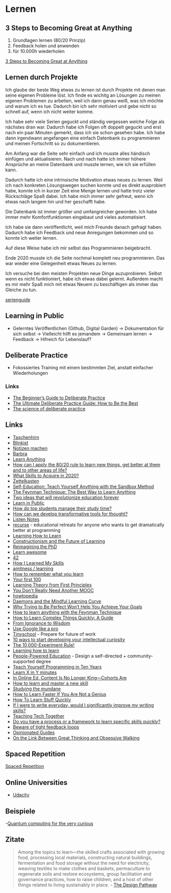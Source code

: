 # Lernen

## 3 Steps to Becoming Great at Anything

1. Grundlagen lernen (80/20 Prinzip)
2. Feedback holen und anwenden
3. für 10.000h wiederholen

[3 Steps to Becoming Great at Anything](https://www.youtube.com/watch?v=XTkNe4RL6lw)

## Lernen durch Projekte 

Ich glaube der beste Weg etwas zu lernen ist durch Projekte mit denen man seine eigenen Probleme löst.
Ich finde es wichitg an Lösungen zu meinen eigenen Problemen zu arbetien, weil ich dann genau weiß, was ich möchte und warum ich es tue. Dadurch bin ich sehr motiviert und gebe nicht so schnell auf, wenn ich nicht weiter komme.

Ich habe sehr viele Serien geguckt und ständig vergessen welche Folge als nächstes dran war. Dadurch habe ich Folgen oft doppelt geguckt und erst nach ein paar Minuten gemerkt, dass ich sie schon gesehen habe.
Ich habe dann irgendwann angefangen eine einfach Datenbank zu programmieren und meinen Fortschritt so zu dokumentieren.

Am Anfang war die Seite sehr einfach und ich musste alles händisch einfügen und aktualisieren.
Nach und nach hatte ich immer höhere Ansprüche an meine Datenbank und musste lernen, wie ich sie erfüllen kann.

Dadurch hatte ich eine intrinsische Motivation etwas neues zu lernen. Weil ich nach konkreten Lösungswegen suchen konnte und es direkt ausprobiert habe, konnte ich in kurzer Zeit eine Menge lernen und hatte trotz vieler Rückschläge Spaß dabei. Ich habe mich immer sehr gefreut, wenn ich etwas nach langem hin und her geschafft habe.

Die Datenbank ist immer größer und umfangreicher geworden. Ich habe immer mehr Komfortfunktionen eingebaut und vieles automatisiert.

Ich habe sie dann veröffentlicht, weil mich Freunde danach gefragt haben. Dadurch habe ich Feedback und neue Anregungen bekommen und so konnte ich weiter lernen.

Auf diese Weise habe ich mir selbst das Programmieren beigebracht.

Ende 2020 musste ich die Seite nochmal komplett neu programmieren. Das war wieder eine Gelegenheit etwas Neues zu lernen.

Ich versuche bei den meisten Projekten neue Dinge auzuprobieren. Selbst wenn es nicht funktioniert, habe ich etwas dabei gelernt. Außerdem macht es mir mehr Spaß mich mit etwas Neuem zu beschäftigen als immer das Gleiche zu tun.

[serienguide](https://www.serienguide.tv)

## Learning in Public

- Gelerntes Veröffentlichen (Github, Digital Garden)
-> Dokumentation für sich selbst
-> Vielleicht hilft es jemandem
-> Gemeinsam lernen
-> Feedback
-> Hifreich für Lebenslauf?

## Deliberate Practice

- Fokossiertes Training mit einem bestimmten Ziel, anstatt einfacher Wiederholungen

### Links

- [The Beginner’s Guide to Deliberate Practice](https://jamesclear.com/beginners-guide-deliberate-practice)
- [The Ultimate Deliberate Practice Guide: How to Be the Best](https://fs.blog/2021/04/deliberate-practice-guide/)
- [The science of deliberate practice](https://nesslabs.com/deliberate-practice)

## Links

- [Taschenhirn](https://www.taschenhirn.de/)
- [Blinkist](https://www.blinkist.com/de/)
- [Notizen machen](https://www.youtube.com/watch?v=njstk6xlrh0&feature=share)
- [Barbra](https://barbra.io/)
- [Learn Anything](https://docs.learn-anything.xyz/)
- [How can I apply the 80/20 rule to learn new things, get better at them and to other areas of life?](https://www.quora.com/How-can-I-apply-the-80-20-rule-to-learn-new-things-get-better-at-them-and-to-other-areas-of-life)
- [What Skills to Acquire in 2020?](https://news.ycombinator.com/item?id=22235279)
- [Zettelkasten](https://zettelkasten.de/posts/overview/)
- [Self-Education: Teach Yourself Anything with the Sandbox Method](https://www.nateliason.com/blog/self-education)
- [The Feynman Technique: The Best Way to Learn Anything](https://fs.blog/2012/04/feynman-technique/)
- [Two ideas that will revolutionize education forever](https://www.youtube.com/watch?v=P9rpYLOdBdM&t=240s)
- [Learn in Public](https://www.swyx.io/writing/learn-in-public/)
- [How do top students manage their study time?](https://www.quora.com/How-do-top-students-manage-their-study-time/answer/Beno%C3%AEt-Seron-2)
- [How can we develop transformative tools for thought?](https://numinous.productions/ttft/)
- [Listen Notes](https://www.listennotes.com/)
- [recurse](https://www.recurse.com) - educational retreats for anyone who wants to get dramatically better at programming
- [Learning How to Learn](https://max2c.com/learning-how-to-learn/)
- [Constructionism and the Future of Learning](https://taimur.me/posts/constructionism-and-the-future-of-learning/)
- [Reimagining the PhD](https://nadiaeghbal.com/phd)
- [Learn awesome](https://learnawesome.org/)
- [42](https://links.rsapkf.xyz/)
- [How I Learned My Skills](https://jdnoc.com/how-I-learned-my-skills/)
- [amitness / learning ](https://github.com/amitness/learning)
- [How to remember what you learn](https://vasilishynkarenka.com/learning/)
- [Your first 100](https://www.mrdbourke.com/your-first-100/)
- [Learning Theory from First Principles](https://www.di.ens.fr/~fbach/learning_theory_class/)
- [You Don't Really Need Another MOOC](https://eugeneyan.com/writing/you-dont-need-another-mooc/)
- [howtopedia](http://www.howtopedia.org/)
- [Daemons and the Mindful Learning Curve](https://www.tempobook.com/2011/08/17/daemons-and-the-mindful-learning-curve/)
- [Why Trying to Be Perfect Won’t Help You Achieve Your Goals](https://jamesclear.com/repetitions)
- [How to learn anything with the Feynman Technique](https://nesslabs.com/feynman-technique)
- [How to Learn Complex Things Quickly: A Guide](https://product.hubspot.com/blog/how-to-learn-complex-things-quickly)
- [From Ignorance to Wisdom](https://moretothat.com/framework-for-knowledge/)
- [Use Google like a pro](https://markodenic.com/use-google-like-a-pro/)
- [Tinyschool](https://tiny.school/) - Prepare for future of work
- [10 ways to start developing your intellectual curiosity](https://twitter.com/SahilBloom/status/1393558623771451393)
- [The 10,000-Experiment Rule!](https://jamesaltucher.com/blog/10000-experiment-rule/)
- [Learning how to learn](https://www.neelnanda.io/blog/34-learning)
- [People-Powered Education](https://www.openmasters.org/) - Design a self-directed + community-supported degree
- [Teach Yourself Programming in Ten Years](https://norvig.com/21-days.html)
- [Learn X in Y minutes](https://learnxinyminutes.com/)
- [In Online Ed, Content Is No Longer King—Cohorts Are](https://future.a16z.com/cohort-based-courses/)
- [How to learn and master a new skill](https://www.youtube.com/watch?v=_ySbzVXiwzQ)
- [Studying the mundane](https://notebook.drmaciver.com/posts/2021-07-07-14:11.html)
- [How to Learn Faster If You Are Not a Genius](https://www.youtube.com/watch?v=hbF7MRZEtl8)
- [How To Learn Stuff Quickly](https://www.joshwcomeau.com/blog/how-to-learn-stuff-quickly/)
- [If I were to write everyday, would I significantly improve my writing skills?](https://qr.ae/pG5yu1)
- [Teaching Tech Together](https://teachtogether.tech/en/index.html)
- [Do you have a process or a framework to learn specific skills quickly?](https://news.ycombinator.com/item?id=28017289)
- [Beware of tight feedback loops](https://brianlui.dog/2020/05/10/beware-of-tight-feedback-loops/)
- [Opinionated Guides](https://opguides.info)
- [On the Link Between Great Thinking and Obsessive Walking](https://lithub.com/on-the-link-between-great-thinking-and-obsessive-walking)

## Spaced Repetition

[Spaced Repetition](https://www.gwern.net/Spaced-repetition)

## Online Universities

- [Udacity](https://www.udacity.com)

## Beispiele

-[Quantum computing for the very curious](https://quantum.country/qcvc)

## Zitate

> Among the topics to learn—the skilled crafts associated with growing food, processing local materials, constructing natural buildings, fermentation and food storage without the need for electricity, weaving textiles to make clothes and baskets, permaculture to regenerate soils and restore ecosystems, group facilitation and governance practices, how to raise children, and a host of other things related to living sustainably in place. - [The Design Pathway](https://earth-regenerators.mn.co/posts/the-design-pathway-chapter-16)
